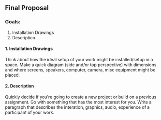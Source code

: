 ## Final Proposal

### Goals:

1. Installation Drawings
2. Description

#### 1. Installation Drawings 
Think about how the ideal setup of your work might be installed/setup in a space. Make a quick diagram (side and/or top perspective) with dimensions and where screens, speakers, computer, camera, misc equipment might be placed. 

#### 2. Description
Quickly decide if you're going to create a new project or build on a previous assignment. Go with something that has the most interest for you. Write a paragraph that describes the interation, graphics, audio, experience of a participant of your work. 